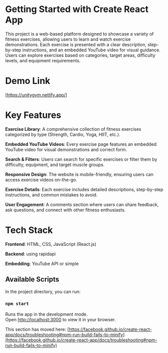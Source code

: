 # Getting Started with Create React App

This project is a web-based platform designed to showcase a variety of fitness exercises, allowing users to learn and watch exercise demonstrations. Each exercise is presented with a clear description, step-by-step instructions, and an embedded YouTube video for visual guidance. Users can explore exercises based on categories, target areas, difficulty levels, and equipment requirements.


# Demo Link

[https://unitygym.netlify.app/]

# Key Features

**Exercise Library**: A comprehensive collection of fitness exercises categorized by type (Strength, Cardio, Yoga, HIIT, etc.).

**Embedded YouTube Videos**: Every exercise page features an embedded YouTube video for visual demonstrations and correct form.

**Search & Filters**: Users can search for specific exercises or filter them by difficulty, equipment, and target muscle groups.

**Responsive Design**: The website is mobile-friendly, ensuring users can access exercise videos on-the-go.

**Exercise Details**: Each exercise includes detailed descriptions, step-by-step instructions, and common mistakes to avoid.

**User Engagement**: A comments section where users can share feedback, ask questions, and connect with other fitness enthusiasts.

# Tech Stack

**Frontend**: HTML, CSS, JavaScript (React.js)

**Backend**: using rapidapi

**Embedding**: YouTube API or simple

## Available Scripts

In the project directory, you can run:

### `npm start`

Runs the app in the development mode.\
Open [http://localhost:3000](http://localhost:3000) to view it in your browser.

This section has moved here: [https://facebook.github.io/create-react-app/docs/troubleshooting#npm-run-build-fails-to-minify](https://facebook.github.io/create-react-app/docs/troubleshooting#npm-run-build-fails-to-minify)
